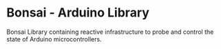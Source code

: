# Bonsai - Arduino Library

Bonsai Library containing reactive infrastructure to probe and control the state of Arduino microcontrollers.